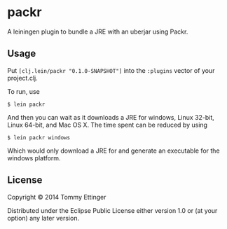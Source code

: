 # packr

A leiningen plugin to bundle a JRE with an uberjar using Packr.

## Usage

Put `[clj.lein/packr "0.1.0-SNAPSHOT"]` into the `:plugins` vector of your project.clj.

To run, use

    $ lein packr

And then you can wait as it downloads a JRE for windows, Linux 32-bit, Linux 64-bit, and Mac OS X.
The time spent can be reduced by using
    
    $ lein packr windows
    
Which would only download a JRE for and generate an executable for the windows platform.

## License

Copyright © 2014 Tommy Ettinger

Distributed under the Eclipse Public License either version 1.0 or (at
your option) any later version.
